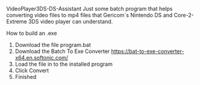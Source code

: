 VideoPlayer3DS-DS-Assistant
Just some batch program that helps converting video files to mp4 files that Gericom`s Nintendo DS and Core-2-Extreme 3DS video player can understand.

How to build an .exe

1. Download the file program.bat
2. Download the Batch To Exe Converter https://bat-to-exe-converter-x64.en.softonic.com/
3. Load the file in to the installed program
4. Click Convert 
5. Finished
